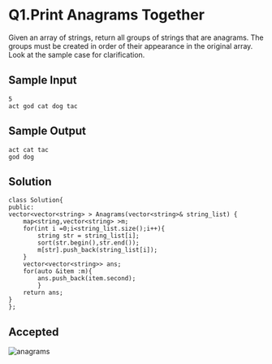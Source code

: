 
# Q1.Print Anagrams Together
Given an array of strings, return all groups of strings that are anagrams. The groups must be created in order of their appearance in the original array. Look at the sample case for clarification.


## Sample Input
    5
    act god cat dog tac


## Sample Output
    act cat tac 
    god dog     

## Solution
    class Solution{
    public:
    vector<vector<string> > Anagrams(vector<string>& string_list) {
        map<string,vector<string> >m;
        for(int i =0;i<string_list.size();i++){
            string str = string_list[i];
            sort(str.begin(),str.end());
            m[str].push_back(string_list[i]);
        }
        vector<vector<string>> ans;
        for(auto &item :m){
            ans.push_back(item.second);
            }
        return ans;
    }
    };



 

 




## Accepted
![anagrams](https://user-images.githubusercontent.com/72194471/210817051-c5658a33-5850-4942-9d30-675f1c3e4750.PNG)
